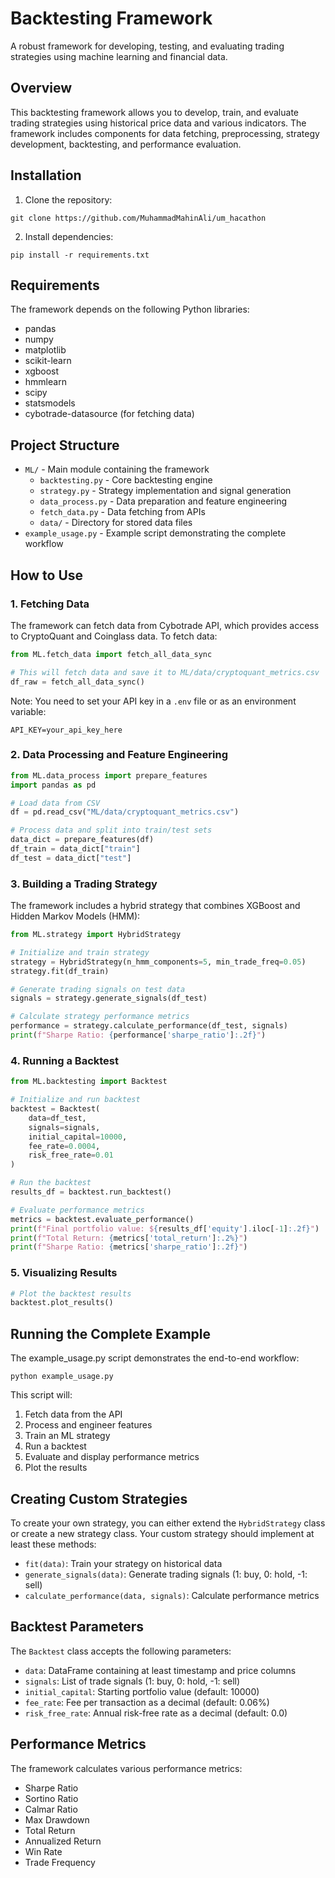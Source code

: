 # Backtesting Framework

A robust framework for developing, testing, and evaluating trading strategies using machine learning and financial data.

## Overview

This backtesting framework allows you to develop, train, and evaluate trading strategies using historical price data and various indicators. The framework includes components for data fetching, preprocessing, strategy development, backtesting, and performance evaluation.

## Installation

1. Clone the repository:
```
git clone https://github.com/MuhammadMahinAli/um_hacathon
```

2. Install dependencies:
```
pip install -r requirements.txt
```

## Requirements

The framework depends on the following Python libraries:
- pandas
- numpy
- matplotlib
- scikit-learn
- xgboost
- hmmlearn
- scipy
- statsmodels
- cybotrade-datasource (for fetching data)

## Project Structure

- `ML/` - Main module containing the framework
  - `backtesting.py` - Core backtesting engine
  - `strategy.py` - Strategy implementation and signal generation
  - `data_process.py` - Data preparation and feature engineering
  - `fetch_data.py` - Data fetching from APIs
  - `data/` - Directory for stored data files
- `example_usage.py` - Example script demonstrating the complete workflow

## How to Use

### 1. Fetching Data

The framework can fetch data from Cybotrade API, which provides access to CryptoQuant and Coinglass data. To fetch data:

```python
from ML.fetch_data import fetch_all_data_sync

# This will fetch data and save it to ML/data/cryptoquant_metrics.csv
df_raw = fetch_all_data_sync()
```

Note: You need to set your API key in a `.env` file or as an environment variable:
```
API_KEY=your_api_key_here
```

### 2. Data Processing and Feature Engineering

```python
from ML.data_process import prepare_features
import pandas as pd

# Load data from CSV
df = pd.read_csv("ML/data/cryptoquant_metrics.csv")

# Process data and split into train/test sets
data_dict = prepare_features(df)
df_train = data_dict["train"]
df_test = data_dict["test"]
```

### 3. Building a Trading Strategy

The framework includes a hybrid strategy that combines XGBoost and Hidden Markov Models (HMM):

```python
from ML.strategy import HybridStrategy

# Initialize and train strategy
strategy = HybridStrategy(n_hmm_components=5, min_trade_freq=0.05)
strategy.fit(df_train)

# Generate trading signals on test data
signals = strategy.generate_signals(df_test)

# Calculate strategy performance metrics
performance = strategy.calculate_performance(df_test, signals)
print(f"Sharpe Ratio: {performance['sharpe_ratio']:.2f}")
```

### 4. Running a Backtest

```python
from ML.backtesting import Backtest

# Initialize and run backtest
backtest = Backtest(
    data=df_test,
    signals=signals,
    initial_capital=10000,
    fee_rate=0.0004,
    risk_free_rate=0.01
)

# Run the backtest
results_df = backtest.run_backtest()

# Evaluate performance metrics
metrics = backtest.evaluate_performance()
print(f"Final portfolio value: ${results_df['equity'].iloc[-1]:.2f}")
print(f"Total Return: {metrics['total_return']:.2%}")
print(f"Sharpe Ratio: {metrics['sharpe_ratio']:.2f}")
```

### 5. Visualizing Results

```python
# Plot the backtest results
backtest.plot_results()
```

## Running the Complete Example

The example_usage.py script demonstrates the end-to-end workflow:

```
python example_usage.py
```

This script will:
1. Fetch data from the API
2. Process and engineer features
3. Train an ML strategy
4. Run a backtest
5. Evaluate and display performance metrics
6. Plot the results

## Creating Custom Strategies

To create your own strategy, you can either extend the `HybridStrategy` class or create a new strategy class. Your custom strategy should implement at least these methods:

- `fit(data)`: Train your strategy on historical data
- `generate_signals(data)`: Generate trading signals (1: buy, 0: hold, -1: sell)
- `calculate_performance(data, signals)`: Calculate performance metrics

## Backtest Parameters

The `Backtest` class accepts the following parameters:

- `data`: DataFrame containing at least timestamp and price columns
- `signals`: List of trade signals (1: buy, 0: hold, -1: sell)
- `initial_capital`: Starting portfolio value (default: 10000)
- `fee_rate`: Fee per transaction as a decimal (default: 0.06%)
- `risk_free_rate`: Annual risk-free rate as a decimal (default: 0.0)

## Performance Metrics

The framework calculates various performance metrics:

- Sharpe Ratio
- Sortino Ratio
- Calmar Ratio
- Max Drawdown
- Total Return
- Annualized Return
- Win Rate
- Trade Frequency 
